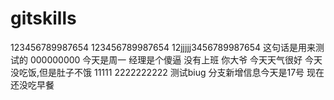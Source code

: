 # gitskills
123456789987654
123456789987654
12jjjjj3456789987654
这句话是用来测试的
000000000
今天是周一
经理是个傻逼
没有上班
你大爷
今天天气很好
今天没吃饭,但是肚子不饿
11111
2222222222
测试biug
分支新增信息今天是17号
现在还没吃早餐
